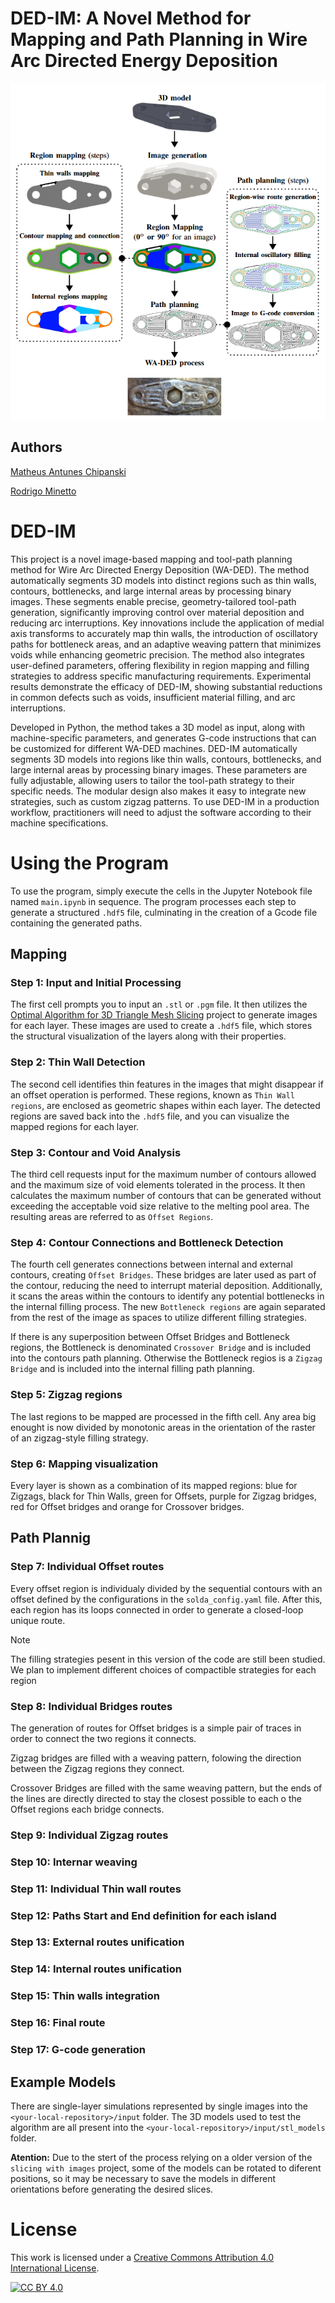 # DED-IM: A Novel Method for Mapping and Path Planning in Wire Arc Directed Energy Deposition

![screenshot](imageabstract.png)

## Authors

[Matheus Antunes Chipanski](https://github.com/machipanski)

[Rodrigo Minetto](https://github.com/rminetto)

# DED-IM
This project is a novel image-based mapping and tool-path planning method for Wire Arc Directed Energy Deposition (WA-DED). The method automatically segments 3D models into distinct regions such as thin walls, contours, bottlenecks, and large internal areas by processing binary images. These segments enable precise, geometry-tailored tool-path generation, significantly improving control over material deposition and reducing arc interruptions. Key innovations include the application of medial axis transforms to accurately map thin walls, the introduction of oscillatory paths for bottleneck areas, and an adaptive weaving pattern that minimizes voids while enhancing geometric precision. The method also integrates user-defined parameters, offering flexibility in region mapping and filling strategies to address specific manufacturing requirements. Experimental results demonstrate the efficacy of DED-IM, showing substantial reductions in common defects such as voids, insufficient material filling, and arc interruptions.

Developed in Python, the method takes a 3D model as input, along with machine-specific parameters, and generates G-code instructions that can be customized for different WA-DED machines. DED-IM automatically segments 3D models into regions like thin walls, contours, bottlenecks, and large internal areas by processing binary images. These parameters are fully adjustable, allowing users to tailor the tool-path strategy to their specific needs. The modular design also makes it easy to integrate new strategies, such as custom zigzag patterns. To use DED-IM in a production workflow, practitioners will need to adjust the software according to their machine specifications.

# Using the Program

To use the program, simply execute the cells in the Jupyter Notebook file named `main.ipynb` in sequence. The program processes each step to generate a structured `.hdf5` file, culminating in the creation of a Gcode file containing the generated paths.

## Mapping

### Step 1: Input and Initial Processing

The first cell prompts you to input an `.stl` or `.pgm` file. It then utilizes the [Optimal Algorithm for 3D Triangle Mesh Slicing](https://github.com/rminetto/slicing) project to generate images for each layer. These images are used to create a `.hdf5` file, which stores the structural visualization of the layers along with their properties.

### Step 2: Thin Wall Detection

The second cell identifies thin features in the images that might disappear if an offset operation is performed. These regions, known as `Thin Wall regions`, are enclosed as geometric shapes within each layer. The detected regions are saved back into the `.hdf5` file, and you can visualize the mapped regions for each layer.

### Step 3: Contour and Void Analysis

The third cell requests input for the maximum number of contours allowed and the maximum size of void elements tolerated in the process. It then calculates the maximum number of contours that can be generated without exceeding the acceptable void size relative to the melting pool area. The resulting areas are referred to as `Offset Regions`.

### Step 4: Contour Connections and Bottleneck Detection

The fourth cell generates connections between internal and external contours, creating `Offset Bridges`. These bridges are later used as part of the contour, reducing the need to interrupt material deposition. Additionally, it scans the areas within the contours to identify any potential bottlenecks in the internal filling process.
The new `Bottleneck regions` are again separated from the rest of the image as spaces to utilize different filling strategies. 

If there is any superposition between Offset Bridges and Bottleneck regions, the Bottleneck is denominated `Crossover Bridge` and is included into the contours path planning. Otherwise the Bottleneck regios is a `Zigzag Bridge` and is included into the internal filling path planning.

### Step 5: Zigzag regions

The last regions to be mapped are processed in the fifth cell. Any area big enought is now divided by monotonic areas in the orientation of the raster of an zigzag-style filling strategy. 

### Step 6: Mapping visualization

Every layer is shown as a combination of its mapped regions: blue for Zigzags, black for Thin Walls, green for Offsets, purple for Zigzag bridges, red for Offset bridges and orange for Crossover bridges.

## Path Plannig

### Step 7: Individual Offset routes

Every offset region is individualy divided by the sequential contours with an offset defined by the configurations in the `solda_config.yaml` file. After this, each region has its loops connected in order to generate a closed-loop unique route. 

> [!NOTE]
> The filling strategies pesent in this version of the code are still been studied. We plan to implement different choices of compactible strategies for each region

### Step 8: Individual Bridges routes

The generation of routes for Offset bridges is a simple pair of traces in order to connect the two regions it connects.

Zigzag bridges are filled with a weaving pattern, folowing the direction between the Zigzag regions they connect.

Crossover Bridges are filled with the same weaving pattern, but the ends of the lines are directly directed to stay the closest possible to each o the Offset regions each bridge connects.

### Step 9: Individual Zigzag routes



### Step 10: Internar weaving

### Step 11: Individual Thin wall routes

### Step 12: Paths Start and End definition for each island

### Step 13: External routes unification

### Step 14: Internal routes unification

### Step 15: Thin walls integration

### Step 16: Final route

### Step 17: G-code generation

## Example Models

There are single-layer simulations represented by single images into the  `<your-local-repository>/input` folder.
The 3D models used to test the algorithm are all present into the  `<your-local-repository>/input/stl_models` folder.

**Atention:** Due to the stert of the process relying on a older version of the `slicing with images` project, some of the models can be rotated to diferent positions, so it may be necessary to save the models in different orientations before generating the desired slices.

<!-- 
## Outputs

# Useful stuff

The site for the `.hdf5` file visualizer is [here](https://www.hdfgroup.org/solutions/hdf5/)

```shell
python generate_nonfire_masks.py
```

# Environment preparation

The scripts in this repository were done using Tensorflow (GPU) version 1.13, using Keras 2.2 version. Since there are some Nvidia-drivers/CUDA/TensorFlow specific installation details we don't provide any enviroment preparation file, but the main libriries used are:
```
tensorflow-gpu
keras
numpy
cv2
scikit-learn
pandas
geopandas
rasterio
```
If you want to use TensorFlow 2.X you can follow some hints in the [tensorflow-2.md](tensorflow-2.md) file.


# Citation

If you find our work useful for your research, please [cite our paper](https://www.sciencedirect.com/science/article/abs/pii/S092427162100160X):

```
@article{DEALMEIDAPEREIRA2021171,
title = {Active fire detection in Landsat-8 imagery: A large-scale dataset and a deep-learning study},
journal = {ISPRS Journal of Photogrammetry and Remote Sensing},
volume = {178},
pages = {171-186},
year = {2021},
issn = {0924-2716},
doi = {https://doi.org/10.1016/j.isprsjprs.2021.06.002},
url = {https://www.sciencedirect.com/science/article/pii/S092427162100160X},
author = {Gabriel Henrique {de Almeida Pereira} and Andre Minoro Fusioka and Bogdan Tomoyuki Nassu and Rodrigo Minetto},
keywords = {Active fire detection, Active fire segmentation, Active fire dataset, Convolutional neural network, Landsat-8 imagery},
}
```

Or access the [preprinted version](https://arxiv.org/abs/2101.03409).
-->
# License

This work is licensed under a
[Creative Commons Attribution 4.0 International License][cc-by].

[![CC BY 4.0][cc-by-image]][cc-by]

[cc-by]: http://creativecommons.org/licenses/by/4.0/
[cc-by-image]: https://i.creativecommons.org/l/by/4.0/88x31.png
[cc-by-shield]: https://img.shields.io/badge/License-CC%20BY%204.0-lightgrey.svg


